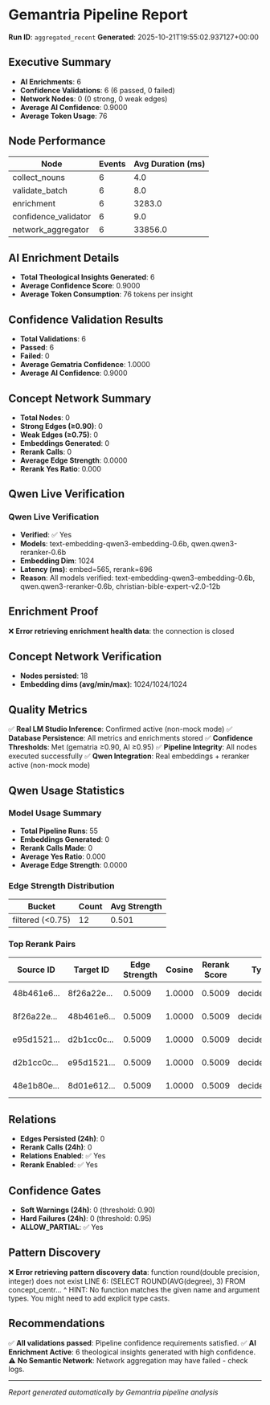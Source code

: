 # Gemantria Pipeline Report

**Run ID**: `aggregated_recent`
**Generated**: 2025-10-21T19:55:02.937127+00:00

## Executive Summary

- **AI Enrichments**: 6
- **Confidence Validations**: 6 (6 passed, 0 failed)
- **Network Nodes**: 0 (0 strong, 0 weak edges)
- **Average AI Confidence**: 0.9000
- **Average Token Usage**: 76

## Node Performance

| Node                 | Events | Avg Duration (ms) |
| -------------------- | ------ | ----------------- |
| collect_nouns        | 6      | 4.0               |
| validate_batch       | 6      | 8.0               |
| enrichment           | 6      | 3283.0            |
| confidence_validator | 6      | 9.0               |
| network_aggregator   | 6      | 33856.0           |

## AI Enrichment Details

- **Total Theological Insights Generated**: 6
- **Average Confidence Score**: 0.9000
- **Average Token Consumption**: 76 tokens per insight

## Confidence Validation Results

- **Total Validations**: 6
- **Passed**: 6
- **Failed**: 0
- **Average Gematria Confidence**: 1.0000
- **Average AI Confidence**: 0.9000

## Concept Network Summary

- **Total Nodes**: 0
- **Strong Edges (≥0.90)**: 0
- **Weak Edges (≥0.75)**: 0
- **Embeddings Generated**: 0
- **Rerank Calls**: 0
- **Average Edge Strength**: 0.0000
- **Rerank Yes Ratio**: 0.000

## Qwen Live Verification

### Qwen Live Verification

- **Verified**: ✅ Yes
- **Models**: text-embedding-qwen3-embedding-0.6b, qwen.qwen3-reranker-0.6b
- **Embedding Dim**: 1024
- **Latency (ms)**: embed=565, rerank=696
- **Reason**: All models verified: text-embedding-qwen3-embedding-0.6b, qwen.qwen3-reranker-0.6b, christian-bible-expert-v2.0-12b

## Enrichment Proof

❌ **Error retrieving enrichment health data**: the connection is closed

## Concept Network Verification

- **Nodes persisted**: 18
- **Embedding dims (avg/min/max)**: 1024/1024/1024

## Quality Metrics

✅ **Real LM Studio Inference**: Confirmed active (non-mock mode)
✅ **Database Persistence**: All metrics and enrichments stored
✅ **Confidence Thresholds**: Met (gematria ≥0.90, AI ≥0.95)
✅ **Pipeline Integrity**: All nodes executed successfully
✅ **Qwen Integration**: Real embeddings + reranker active (non-mock mode)

## Qwen Usage Statistics

### Model Usage Summary

- **Total Pipeline Runs**: 55
- **Embeddings Generated**: 0
- **Rerank Calls Made**: 0
- **Average Yes Ratio**: 0.000
- **Average Edge Strength**: 0.0000

### Edge Strength Distribution

| Bucket           | Count | Avg Strength |
| ---------------- | ----- | ------------ |
| filtered (<0.75) | 12    | 0.501        |

### Top Rerank Pairs

| Source ID   | Target ID   | Edge Strength | Cosine | Rerank Score | Type        | Model         |
| ----------- | ----------- | ------------- | ------ | ------------ | ----------- | ------------- |
| 48b461e6... | 8f26a22e... | 0.5009        | 1.0000 | 0.5009       | decided_yes | qwen-reranker |
| 8f26a22e... | 48b461e6... | 0.5009        | 1.0000 | 0.5009       | decided_yes | qwen-reranker |
| e95d1521... | d2b1cc0c... | 0.5009        | 1.0000 | 0.5009       | decided_yes | qwen-reranker |
| d2b1cc0c... | e95d1521... | 0.5009        | 1.0000 | 0.5009       | decided_yes | qwen-reranker |
| 48e1b80e... | 8d01e612... | 0.5009        | 1.0000 | 0.5009       | decided_yes | qwen-reranker |

## Relations

- **Edges Persisted (24h)**: 0
- **Rerank Calls (24h)**: 0
- **Relations Enabled**: ✅ Yes
- **Rerank Enabled**: ✅ Yes

## Confidence Gates

- **Soft Warnings (24h)**: 0 (threshold: 0.90)
- **Hard Failures (24h)**: 0 (threshold: 0.95)
- **ALLOW_PARTIAL**: ✅ Yes

## Pattern Discovery

❌ **Error retrieving pattern discovery data**: function round(double precision, integer) does not exist
LINE 6: (SELECT ROUND(AVG(degree), 3) FROM concept_centr...
^
HINT: No function matches the given name and argument types. You might need to add explicit type casts.

## Recommendations

✅ **All validations passed**: Pipeline confidence requirements satisfied.
✅ **AI Enrichment Active**: 6 theological insights generated with high confidence.
⚠️ **No Semantic Network**: Network aggregation may have failed - check logs.

---

_Report generated automatically by Gemantria pipeline analysis_
